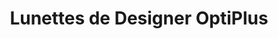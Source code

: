 ---
title: "Lunettes de Designer OptiPlus"
description: "Lunettes de Mode de Luxe"

main:
  id: 3
  content: |
    Découvrez la Collection Designer OptiPlus – où la haute couture rencontre une protection oculaire de pointe. Chaque paire est un chef-d'œuvre de design artistique et d'excellence technique, conçue pour ceux qui exigent à la fois un style exceptionnel et une performance optique supérieure.
  imgCard: "@/images/product-image-3.avif"
  imgMain: "@/images/product-image-main-3.avif"
  imgAlt: "Mockup de la collection de lunettes de designer de luxe"

tabs:
  - id: "tabs-with-card-item-1"
    dataTab: "#tabs-with-card-1"
    title: "Description"
  - id: "tabs-with-card-item-2"
    dataTab: "#tabs-with-card-2"
    title: "Spécifications"
  - id: "tabs-with-card-item-3"
    dataTab: "#tabs-with-card-3"
    title: "Plans"

longDescription:
  title: "Le Luxe Rencontre l'Innovation"
  subTitle: |
    Les Lunettes de Designer OptiPlus représentent le summum de l'artisanat en matière de lunettes. Chaque monture est soigneusement conçue par des artistes de mode de renommée mondiale et fabriquée avec des matériaux de première qualité et une technologie de lentilles de pointe.
  btnTitle: "Contactez les ventes pour en savoir plus"
  btnURL: "#"

descriptionList:
  - title: "Designs Exclusifs"
    subTitle: "Montures en édition limitée créées par des designers de mode de premier plan, présentant des éléments esthétiques uniques et un style signature."
  - title: "Matériaux Premium"
    subTitle: "Fabriquées à la main à partir de matériaux exotiques, y compris l'acétate italien, des métaux précieux et des incrustations en bois rares."
  - title: "Confort Sur Mesure"
    subTitle: "Ajustées avec des plaquettes de nez et des embouts de temple réglables, garantissant un confort parfait pour un port prolongé."

specificationsLeft:
  - title: "Construction de Monture"
    subTitle: "Montures finies à la main utilisant des matériaux premium tels que le titane, le beta-titane et l'acétate japonais."
  - title: "Excellence des Lentilles"
    subTitle: "Lentilles polarisées premium avec des revêtements multicouches, offrant une clarté et une protection supérieures."
  - title: "Éléments de Design"
    subTitle: "Détails de design signature incluant un plaquage en or 24K, des pierres précieuses incrustées à la main et des gravures personnalisées."
  - title: "Exclusivité"
    subTitle: "Séries de production limitées avec des éditions numérotées, garantissant l'unicité et la valeur de collection."

specificationsRight:
  - title: "Artisanat"
    subTitle: "Chaque paire subit plus de 100 étapes de finition à la main par des artisans maîtres."
  - title: "Authentification"
    subTitle: "Comprend un certificat d'authenticité et un enregistrement de numéro de série unique."
  - title: "Personnalisation"
    subTitle: "Disponible avec des options sur mesure, y compris des teintes de lentilles personnalisées et des gravures personnalisées."
  - title: "Héritage"
    subTitle: "Conçue et fabriquée en collaboration avec des maisons de mode renommées."

blueprints:
  first: "@/images/blueprint-1.avif"
  second: "@/images/blueprint-2.avif"
---